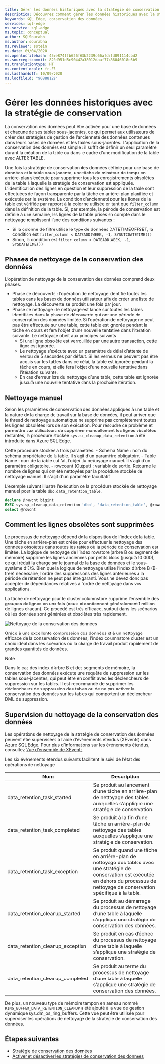 ```yaml
---
title: Gérer les données historiques avec la stratégie de conservation - Azure SQL Edge
description: Découvrez comment gérer les données historiques avec la stratégie de conservation dans Azure SQL Edge
keywords: SQL Edge, conservation des données
services: sql-edge
ms.service: sql-edge
ms.topic: conceptual
author: SQLSourabh
ms.author: sourabha
ms.reviewer: sstein
ms.date: 09/04/2020
ms.openlocfilehash: 45ce874ffb626f63b2239c66afdefd091114cbd2
ms.sourcegitcommit: 829d951d5c90442a38012daaf77e86046018e5b9
ms.translationtype: HT
ms.contentlocale: fr-FR
ms.lasthandoff: 10/09/2020
ms.locfileid: "90888129"
---
```

# <a name="manage-historical-data-with-retention-policy"></a>Gérer les données historiques avec la stratégie de conservation

La conservation des données peut être activée pour une base de données et chacune de ses tables sous-jacentes, ce qui permet aux utilisateurs de créer des stratégies de gestion de l’ancienneté des données contenues dans leurs bases de données et les tables sous-jacentes. L’application de la conservation des données est simple : il suffit de définir un seul paramètre durant la création de la table ou dans le cadre d’une modification de la table avec ALTER TABLE. 

Une fois la stratégie de conservation des données définie pour une base de données et la table sous-jacente, une tâche de minuteur de temps en arrière-plan s’exécute pour supprimer tous les enregistrements obsolètes de la table à laquelle la stratégie de conservation est appliquée. L’identification des lignes en question et leur suppression de la table sont effectuées de façon transparente par la tâche en arrière-plan planifiée et exécutée par le système. La condition d’ancienneté pour les lignes de la table est vérifiée par rapport à la colonne utilisée en tant que `filter_column` dans la définition de la table. Si, par exemple, la période de conservation est définie à une semaine, les lignes de la table prises en compte dans le nettoyage remplissent l’une des conditions suivantes : 

- Si la colonne de filtre utilise le type de données DATETIMEOFFSET, la condition est `filter_column < DATEADD(WEEK, -1, SYSUTCDATETIME())`
- Sinon, la condition est `filter_column < DATEADD(WEEK, -1, SYSDATETIME())`

## <a name="data-retention-cleanup-phases"></a>Phases de nettoyage de la conservation des données

L’opération de nettoyage de la conservation des données comprend deux phases. 
- Phase de découverte : l’opération de nettoyage identifie toutes les tables dans les bases de données utilisateur afin de créer une liste de nettoyage. La découverte se produit une fois par jour.
- Phase de nettoyage : le nettoyage est lancé sur toutes les tables identifiées dans la phase de découverte qui ont une période de conservation des données limitée. Si l’opération de nettoyage ne peut pas être effectuée sur une table, cette table est ignorée pendant la tâche en cours et fera l’objet d’une nouvelle tentative dans l’itération suivante. Le nettoyage obéit aux principes suivants
    - Si une ligne obsolète est verrouillée par une autre transaction, cette ligne est ignorée. 
    - Le nettoyage s’exécute avec un paramètre de délai d’attente de verrou de 5 secondes par défaut. Si les verrous ne peuvent pas être acquis sur les tables dans ce délai, la table est ignorée pendant la tâche en cours, et elle fera l’objet d’une nouvelle tentative dans l’itération suivante.
    - En cas d’erreur lors du nettoyage d’une table, cette table est ignorée jusqu’à une nouvelle tentative dans la prochaine itération.

## <a name="manual-cleanup"></a>Nettoyage manuel

Selon les paramètres de conservation des données appliqués à une table et la nature de la charge de travail sur la base de données, il peut arriver que le thread de nettoyage automatique ne supprime pas complètement toutes les lignes obsolètes lors de son exécution. Pour résoudre ce problème et permettre aux utilisateurs de supprimer manuellement les lignes obsolètes restantes, la procédure stockée `sys.sp_cleanup_data_retention` a été introduite dans Azure SQL Edge. 

Cette procédure stockée a trois paramètres. 
    - Schema Name : nom du schéma propriétaire de la table. Il s’agit d’un paramètre obligatoire. 
    - Table Name : nom de la table qui fait l’objet du nettoyage manuel. Il s’agit d’un paramètre obligatoire. 
    - rowcount (Output) : variable de sortie. Retourne le nombre de lignes qui ont été nettoyées par la procédure stockée de nettoyage manuel. Il s'agit d'un paramètre facultatif. 

L’exemple suivant illustre l’exécution de la procédure stockée de nettoyage manuel pour la table `dbo.data_retention_table`.

```sql
declare @rowcnt bigint 
EXEC sys.sp_cleanup_data_retention 'dbo', 'data_retention_table', @rowcnt output 
select @rowcnt 
```

## <a name="how-obsolete-rows-are-deleted"></a>Comment les lignes obsolètes sont supprimées

Le processus de nettoyage dépend de la disposition de l’index de la table. Une tâche en arrière-plan est créée pour effectuer le nettoyage des données obsolètes dans toutes les tables où la période de conservation est limitée. La logique de nettoyage de l’index rowstore (arbre B ou segment de mémoire) supprime les lignes anciennes par petits blocs (jusqu’à 10 000), ce qui réduit la charge sur le journal de la base de données et le sous-système d’E/S. Bien que la logique de nettoyage utilise l’index d’arbre B (B-tree) nécessaire, l’ordre des suppressions des lignes antérieures à la période de rétention ne peut pas être garanti. Vous ne devez donc pas accepter de dépendances relatives à l’ordre de nettoyage dans vos applications.

La tâche de nettoyage pour le cluster columnstore supprime l’ensemble des groupes de lignes en une fois (ceux-ci contiennent généralement 1 million de lignes chacun). Ce procédé est très efficace, surtout dans les scénarios où les données sont générées et obsolètes très rapidement.

![Nettoyage de la conservation des données](./media/data-retention-cleanup/data-retention-cleanup.png)

Grâce à une excellente compression des données et à un nettoyage efficace de la conservation des données, l’index columnstore cluster est un choix idéal dans les scénarios où la charge de travail produit rapidement de grandes quantités de données.

> [!Note]
> Dans le cas des index d’arbre B et des segments de mémoire, la conservation des données exécute une requête de suppression sur les tables sous-jacentes, qui peut être en conflit avec les déclencheurs de suppression sur les tables. Il est recommandé de supprimer les déclencheurs de suppression des tables ou de ne pas activer la conservation des données sur les tables qui comportent un déclencheur DML de suppression.

## <a name="monitoring-data-retention-cleanup"></a>Supervision du nettoyage de la conservation des données

Les opérations de nettoyage de la stratégie de conservation des données peuvent être supervisées à l’aide d’événements étendus (XEvents) dans Azure SQL Edge. Pour plus d’informations sur les événements étendus, consultez [Vue d’ensemble de XEvents](https://docs.microsoft.com/sql/relational-databases/extended-events/extended-events). 

Les six événements étendus suivants facilitent le suivi de l’état des opérations de nettoyage. 

| Nom | Description |
|------| ------------|
| data_retention_task_started  | Se produit au lancement d’une tâche en arrière-plan de nettoyage des tables auxquelles s’applique une stratégie de conservation. |
| data_retention_task_completed  | Se produit à la fin d’une tâche en arrière-plan de nettoyage des tables auxquelles s’applique une stratégie de conservation. |
| data_retention_task_exception  | Se produit quand une tâche en arrière-plan de nettoyage des tables avec une stratégie de conservation est exécutée en dehors du processus de nettoyage de conservation spécifique à la table. |
| data_retention_cleanup_started  | Se produit au démarrage du processus de nettoyage d’une table à laquelle s’applique une stratégie de conservation des données. |
| data_retention_cleanup_exception  | Se produit en cas d’échec du processus de nettoyage d’une table à laquelle s’applique une stratégie de conservation. |
| data_retention_cleanup_completed  | Se produit au terme du processus de nettoyage d’une table à laquelle s’applique une stratégie de conservation des données. |  

De plus, un nouveau type de mémoire tampon en anneau nommé `RING_BUFFER_DATA_RETENTION_CLEANUP` a été ajouté à la vue de gestion dynamique sys.dm_os_ring_buffers. Cette vue peut être utilisée pour superviser les opérations de nettoyage de la stratégie de conservation des données. 


## <a name="next-steps"></a>Étapes suivantes
- [Stratégie de conservation des données](data-retention-overview.md)
- [Activer et désactiver les stratégies de conservation des données](data-retention-enable-disable.md)
